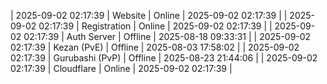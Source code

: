 | 2025-09-02 02:17:39 | Website | Online | 2025-09-02 02:17:39 |
| 2025-09-02 02:17:39 | Registration | Online | 2025-09-02 02:17:39 |
| 2025-09-02 02:17:39 | Auth Server | Offline | 2025-08-18 09:33:31 |
| 2025-09-02 02:17:39 | Kezan (PvE) | Offline | 2025-08-03 17:58:02 |
| 2025-09-02 02:17:39 | Gurubashi (PvP) | Offline | 2025-08-23 21:44:06 |
| 2025-09-02 02:17:39 | Cloudflare | Online | 2025-09-02 02:17:39 |
